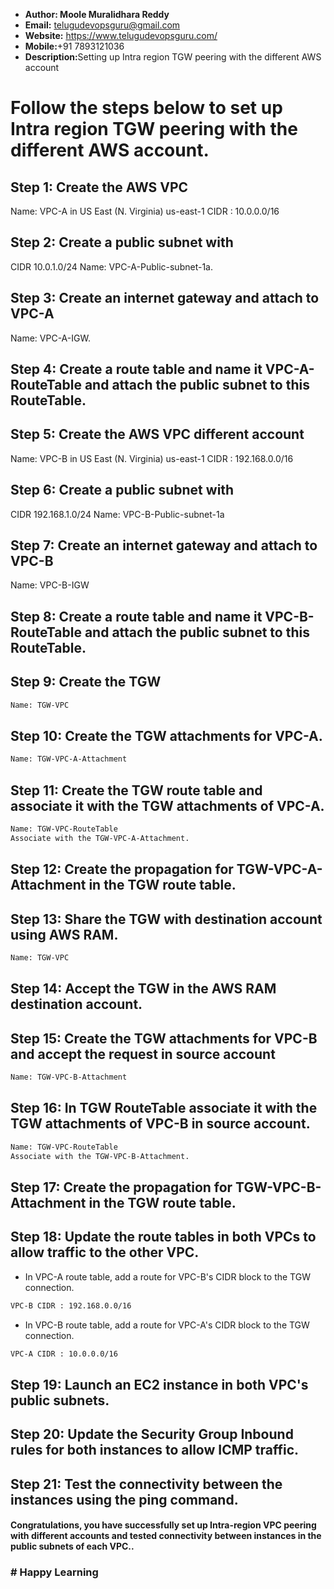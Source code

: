 + <b>Author: Moole Muralidhara Reddy</b></br>
+ <b>Email:</b> telugudevopsguru@gmail.com</br>
+ <b>Website:</b> https://www.telugudevopsguru.com/</br>
+ <b>Mobile:</b>+91 7893121036</br>
+ <b>Description:</b>Setting up Intra region TGW peering with the different AWS account</br>

# Follow the steps below to set up Intra region TGW peering with the different AWS account.

## Step 1: Create the AWS VPC
Name: VPC-A in US East (N. Virginia) us-east-1
CIDR : 10.0.0.0/16

## Step 2: Create a public subnet with
CIDR 10.0.1.0/24
Name: VPC-A-Public-subnet-1a.

## Step 3: Create an internet gateway and attach to VPC-A
Name: VPC-A-IGW.

## Step 4: Create a route table and name it VPC-A-RouteTable and attach the public subnet to this RouteTable.

## Step 5: Create the AWS VPC different account
Name: VPC-B in US East (N. Virginia) us-east-1
CIDR : 192.168.0.0/16

## Step 6: Create a public subnet with
CIDR 192.168.1.0/24
Name: VPC-B-Public-subnet-1a

## Step 7: Create an internet gateway and attach to VPC-B
Name: VPC-B-IGW

## Step 8: Create a route table and name it VPC-B-RouteTable and attach the public subnet to this RouteTable.

## Step 9: Create the TGW
```xml
Name: TGW-VPC
```
## Step 10: Create the TGW attachments for VPC-A.
```xml
Name: TGW-VPC-A-Attachment
```
## Step 11: Create the TGW route table and associate it with the TGW attachments of VPC-A.
```xml
Name: TGW-VPC-RouteTable
Associate with the TGW-VPC-A-Attachment.
```
## Step 12: Create the propagation for TGW-VPC-A-Attachment in the TGW route table.
## Step 13: Share the TGW with destination account using AWS RAM.
```xml
Name: TGW-VPC
```
## Step 14: Accept the TGW in the AWS RAM destination account.

## Step 15: Create the TGW attachments for VPC-B and accept the request in source account
```xml
Name: TGW-VPC-B-Attachment
```
## Step 16: In TGW RouteTable associate it with the TGW attachments of VPC-B in source account.
```xml
Name: TGW-VPC-RouteTable
Associate with the TGW-VPC-B-Attachment.
```
## Step 17: Create the propagation for TGW-VPC-B-Attachment in the TGW route table.
## Step 18: Update the route tables in both VPCs to allow traffic to the other VPC.

+ In VPC-A route table, add a route for VPC-B's CIDR block to the TGW connection.
```xml
VPC-B CIDR : 192.168.0.0/16
```
+ In VPC-B route table, add a route for VPC-A's CIDR block to the TGW connection.
```xml
VPC-A CIDR : 10.0.0.0/16
```
## Step 19: Launch an EC2 instance in both VPC's public subnets.

## Step 20: Update the Security Group Inbound rules for both instances to allow ICMP traffic.

## Step 21: Test the connectivity between the instances using the ping command.

####  Congratulations, you have successfully set up Intra-region VPC peering with different accounts and tested connectivity between instances in the public subnets of each VPC..

### # Happy Learning
